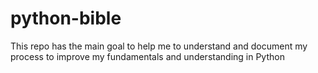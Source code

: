 # python-bible
This repo has the main goal to help me to understand and document my process to improve my fundamentals and understanding in Python
